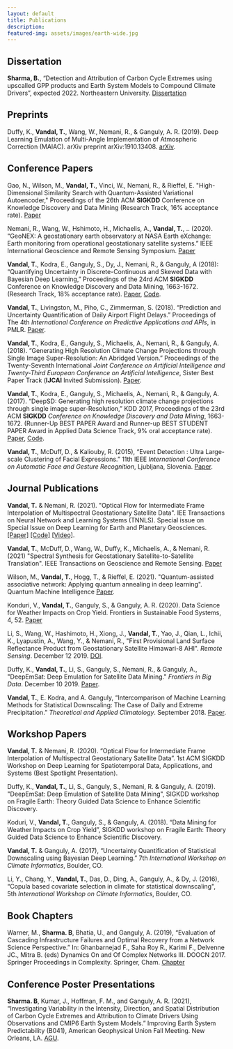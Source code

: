 ```yaml
---
layout: default
title: Publications 
description: 
featured-img: assets/images/earth-wide.jpg
---
```


## Dissertation

**Sharma, B.**, “Detection and Attribution of Carbon Cycle Extremes using upscalled GPP products and Earth System Models to Compound Climate Drivers”, expected 2022. Northeastern University. [Dissertation](./papers/sharma_dissertation_2022.pdf)


## Preprints

Duffy, K., **Vandal, T.**, Wang, W., Nemani, R., & Ganguly, A. R. (2019). Deep Learning Emulation of Multi-Angle Implementation of Atmospheric Correction (MAIAC). arXiv preprint arXiv:1910.13408. [arXiv](https://arxiv.org/pdf/1910.13408).

## Conference Papers

Gao, N., Wilson, M., **Vandal, T.**, Vinci, W., Nemani, R., & Rieffel, E. "High-Dimensional Similarity Search with Quantum-Assisted Variational Autoencoder," Proceedings of the 26th ACM **SIGKDD** Conference on Knowledge Discovery and Data Mining (Research Track, 16% acceptance rate). [Paper](https://www.kdd.org/kdd2020/accepted-papers/view/high-dimensional-similarity-search-with-quantum-assisted-variational-autoen)

Nemani, R., Wang, W., Hshimoto, H., Michaelis, A., **Vandal, T.**, .. (2020). “GeoNEX: A geostationary earth observatory at NASA Earth eXchange: Earth monitoring from operational geostationary satellite systems.” IEEE International Geoscience and Remote Sensing Symposium. [Paper](https://igarss2020.org/view_paper.php?PaperNum=1427)


**Vandal, T.**, Kodra, E., Ganguly, S., Dy, J., Nemani, R., & Ganguly, A (2018): “Quantifying Uncertainty in Discrete-Continuous and Skewed Data with Bayesian Deep Learning,” Proceedings of the 24rd ACM **SIGKDD** Conference on Knowledge Discovery and Data Mining, 1663-1672. (Research Track, 18% acceptance rate). [Paper](https://www.kdd.org/kdd2018/accepted-papers/view/quantifying-uncertainty-in-discrete-continuous-and-skewed-data-with-bayesia), [Code](https://github.com/tjvandal/discrete-continuous-bdl).

**Vandal, T.**, Livingston, M., Piho, C., Zimmerman, S. (2018). “Prediction and Uncertainty Quantification of Daily Airport Flight Delays.” Proceedings of The 4th *International Conference on Predictive Applications and APIs*, in PMLR. [Paper](http://proceedings.mlr.press/v82/vandal18a/vandal18a.pdf).

**Vandal, T.**, Kodra, E., Ganguly, S., Michaelis, A., Nemani, R., & Ganguly, A. (2018). “Generating High Resolution Climate Change Projections through Single Image Super-Resolution: An Abridged Version.” Proceedings of the Twenty-Seventh International *Joint Conference on Artificial Intelligence and Twenty-Third European Conference on Artificial Intelligence*, Sister Best Paper Track (**IJCAI** Invited Submission). [Paper](https://www.ijcai.org/proceedings/2018/0759.pdf).

**Vandal, T.**, Kodra, E., Ganguly, S., Michaelis, A., Nemani, R., & Ganguly, A. (2017). “DeepSD: Generating high resolution climate change projections through single image super-Resolution,” KDD 2017, Proceedings of the 23rd ACM **SIGKDD** *Conference on Knowledge Discovery and Data Mining*, 1663-1672. (Runner-Up BEST PAPER Award and Runner-up BEST STUDENT PAPER Award in Applied Data Science Track, 9% oral acceptance rate). [Paper](https://www.kdd.org/kdd2017/papers/view/deepsd-generating-high-resolution-climate-change-projections-through-single), [Code](https://github.com/tjvandal/deepsd).

**Vandal, T.**, McDuff, D., & Kaliouby, R. (2015), “Event Detection : Ultra Large-scale Clustering of Facial Expressions.” 11th IEEE *International Conference on Automatic Face and Gesture Recognition*, Ljubljana, Slovenia. [Paper](http://www.affectiva.com/wp-content/uploads/2017/03/Event-Detection-Ultra-Large-scale-Clustering-of-Facial-Expressions.pdf).

## Journal Publications

**Vandal, T.** & Nemani, R. (2021). "Optical Flow for Intermediate Frame Interpolation of Multispectral Geostationary Satellite Data". IEE Transactions on Neural Network and Learning Systems (TNNLS). Special issue on Special Issue on Deep Learning for Earth and Planetary Geosciences. [[Paper]](https://ieeexplore.ieee.org/document/9511282) [[Code]](https://github.com/tjvandal/geostationary-superslomo) [[Video]](https://www.youtube.com/watch?v=NeMXPQw3CJU&ab_channel=ThomasVandal).

**Vandal, T.**, McDuff, D., Wang, W., Duffy, K., Michaelis, A., & Nemani, R. (2021) "Spectral Synthesis for Geostationary Satellite-to-Satellite Translation". IEEE Transactions on Geoscience and Remote Sensing. [Paper](https://ieeexplore.ieee.org/document/9462910)

Wilson, M., **Vandal, T.**, Hogg, T., & Rieffel, E. (2021). "Quantum-assisted associative network: Applying quantum annealing in deep learning". Quantum Machine Intelligence [Paper](https://link.springer.com/article/10.1007/s42484-021-00047-9).

Konduri, V., **Vandal, T.**, Ganguly, S., & Ganguly, A. R. (2020). Data Science for Weather Impacts on Crop Yield. Frontiers in Sustainable Food Systems, 4, 52. [Paper](https://www.frontiersin.org/articles/10.3389/fsufs.2020.00052/full)

Li, S., Wang, W., Hashimoto, H., Xiong, J., **Vandal, T.**, Yao, J., Qian, L., Ichii, K., Lyapustin, A., Wang, Y., & Nemani, R., "First Provisional Land Surface Reflectance Product from Geostationary Satellite Himawari-8 AHI". *Remote Sensing*. December 12 2019. [DOI](https://doi.org/10.3390/rs11242990).

Duffy, K., **Vandal, T.**, Li, S., Ganguly, S., Nemani, R., & Ganguly, A., "DeepEmSat: Deep Emulation for Satellite Data Mining." *Frontiers in Big Data*. December 10 2019. [Paper](https://www.frontiersin.org/articles/10.3389/fdata.2019.00042/full).

**Vandal, T.**, E. Kodra, and A. Ganguly, “Intercomparison of Machine Learning Methods for Statistical Downscaling: The Case of Daily and Extreme Precipitation.” *Theoretical and Applied Climatology*. September 2018. [Paper](https://link.springer.com/article/10.1007/s00704-018-2613-3).

## Workshop Papers

**Vandal, T.** & Nemani, R. (2020). “Optical Flow for Intermediate Frame Interpolation of Multispectral Geostationary Satellite Data”.  1st ACM SIGKDD Workshop on Deep Learning for Spatiotemporal Data,
Applications, and Systems (Best Spotlight Presentation).

Duffy, K., **Vandal, T.**, Li, S., Ganguly, S., Nemani, R. & Ganguly, A. (2019). "DeepEmSat: Deep Emulation of Satellite Data Mining", SIGKDD workshop on Fragile Earth: Theory Guided Data Science to Enhance Scientific Discovery. 

Koduri, V., **Vandal, T.**, Ganguly, S., & Ganguly, A. (2018). “Data Mining for Weather Impacts on Crop Yield”,  SIGKDD workshop on Fragile Earth: Theory Guided Data Science to Enhance Scientific Discovery. 

**Vandal, T.** & Ganguly, A. (2017), “Uncertainty Quantification of Statistical Downscaling using Bayesian Deep Learning.” 7th *International Workshop on Climate Informatics*, Boulder, CO. 

Li, Y., Chang, Y., **Vandal, T.**,  Das, D., Ding, A., Ganguly,  A., & Dy, J. (2016), “Copula based covariate selection in climate for statistical downscaling", 5th *International Workshop on Climate Informatics*, Boulder, CO.

## Book Chapters

Warner, M., **Sharma. B**, Bhatia, U., and Ganguly, A. (2019), “Evaluation of Cascading Infrastructure Failures and Optimal Recovery from a Network Science Perspective.” In: Ghanbarnejad F., Saha Roy R., Karimi F., Delvenne JC., Mitra B. (eds) Dynamics On and Of Complex Networks III. DOOCN 2017. Springer Proceedings in Complexity. Springer, Cham. [Chapter](!https://doi.org/10.1007/978-3-030-14683-2_3)


## Conference Poster Presentations

**Sharma. B**, Kumar, J., Hoffman, F. M., and Ganguly, A. R. (2021), “Investigating Variability in the Intensity, Direction, and Spatial Distribution of Carbon Cycle Extremes and Attribution to Climate Drivers Using Observations and CMIP6 Earth System Models.” Improving Earth System Predictability (B041), American Geophysical Union Fall Meeting. New Orleans, LA. [AGU](https://agu2021fallmeeting-agu.ipostersessions.com/default.aspx?s=71-89-8B-05-7E-BE-42-CF-33-5D-F5-8A-F4-6A-77-AC&guestview=true).


